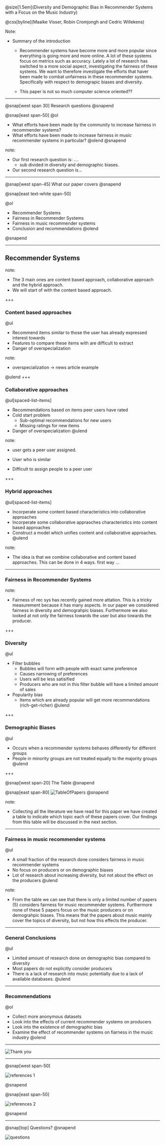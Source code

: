 <!-- @snap[north] -->
@size[1.5em](Diversity and Demographic Bias in Recommender Systems with a Focus on the  Music Industry)
<!-- @snapend -->

<!-- @snap[south] -->
@css[byline](Maaike Visser, Robin Cromjongh and Cedric Willekens)
<!-- @snapend -->

Note:
  - Summary of the introduction
    - Recommender systems have become more and more popular since everything is going more and more online. A lot of these systems focus on metrics such as accuracy. Lately a lot of research has switched to a more social aspect, investigating the fairness of these systems. We want to therefore investigate the efforts that haver been made to combat unfairness in these recommender systems. Specifically with respect to demograpic biases and diversity. 

    - This paper is not so much computer science oriented??

---

@snap[west span 30]
Research questions
@snapend

@snap[east span-50]
@ol
- What efforts have been made by the community to increase fairness in recommender systems?
- What efforts have been made to increase fairness in music recommender systems in particular?
@olend
@snapend

note: 
  - Our first research question is: .... 
    - sub divided in diversity and demographic biases. 
  - Our second research question is...  

---

@snap[west span-45]
What our paper covers
@snapend

@snap[east text-white span-50]

@ol
- Recommender Systems
- Fairness in Recommender Systems
- Fairness in music recommender systems
- Conclusion and recommendations
@olend

@snapend


---

## Recommender Systems

note: 
  - The 3 main ones are content based approach, collaborative approach and the hybrid approach. 
  - We will start of with the content based approach. 

+++ 

### Content based approaches

@ul
- Recommend items similar to those the user has already expressed interest towards
- Features to compare these items with are difficult to extract
- Danger of overspecialization

note: 
  - overspecialization -> news article example

@ulend
+++ 

### Collaborative approaches

@ul[spaced-list-items]
- Recommendations based on items peer users have rated
- Cold start problem  
  + Sub-optimal recommendations for new users
  + Missing ratings for new items
- Danger of overspecialization
@ulend

note: 
  - user gets a peer user assigned. 
  - User who is similar

  - Difficult to assign people to a peer user

+++ 

### Hybrid approaches

@ul[spaced-list-items]
- Incorperate some content based characteristics into collaborative approaches
- Incorperate some collaborative appraoches characteristics into content based approaches
- Construct a model which unifies content and collaborative approaches.
@ulend

note: 
  - The idea is that we combine collaborative and content based approaches. This can be done in 4 ways. first way ... 

---

### Fairness in Recommender Systems

note: 
  - Fairness of rec sys has recently gained more attation. This is a tricky measurement because it has many aspects. In our paper we considered fairness in diversity and demograhpic biases. Furthermore we also looked at not only the fairness towards the user but also towards the producer. 

+++ 

### Diversity
@ul
- Filter bubbles
  - Bubbles will form with people with exact same preference
  - Causes narrowing of preferences 
  - Users will be less satisified 
  - Producers who are not in this filter bubble will have a limited amount of sales
- Popularity bias
  - Items which are already popular will get more recommendations (rich-get-richer)
@ulend

+++ 

### Demographic Biases

@ul
- Occurs when a recommender systems behaves differently for different groups
- People in minority groups are not treated equally to the majority groups
@ulend

+++

@snap[west span-20]
The Table
@snapend

@snap[east span-80]
![TableOfPapers](table.PNG)
@snapend

note: 
  - Collecting all the literature we have read for this paper we have created a table to indicate which topic each of these papers cover. Our findings from this table will be discussed in the next section. 

--- 
### Fairness in music recommender systems
<!-- @size[0.5em](Fairness in music recommender systems) -->

@ul
- A small fraction of the research done considers fairness in music recommender systems
- No focus on producers or on demographic biases
- Lot of research about increasing diversity, but not about the effect on the producers
@ulend


note: 
  - From the table we can see that there is only a limited number of papers (5) considers fairness for music recommender systems. Furthermore none of these 5 papers focus on the music producers or on demograhpic biases. This means that the papers about music mainly cover the topics of diversity, but not how this effects the producer. 

---

### General Conclusions

@ul
- Limited amount of research done on demographic bias compared to diversity
- Most papers do not explicitly consider producers
- There is a lack of research into music potentially due to a lack of available databases. 
@ulend

--- 

### Recommendations

@ol
- Collect more anonymous datasets
- Look into the effects of current recommender systems on producers
- Look into the existence of demographic bias
- Examine the effect of recommender systems on fiarness in the music industry
@olend

---

![Thank you](./template/img/thanks.jpg)

---


@snap[west span-50]

![references 1](./references1.PNG)

@snapend

@snap[east span-50]

![references 2](./references2.PNG)

@snapend

---

@snap[top]
Questions?
@snapend

![questions](./template/img/questions-3.png)